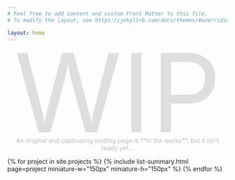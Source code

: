 ```yaml
---
# Feel free to add content and custom Front Matter to this file.
# To modify the layout, see https://jekyllrb.com/docs/themes/#overriding-theme-defaults

layout: home
---
```

<link rel="stylesheet" href="/assets/css/styles.css">

<div style="font-size:250px; margin-right: auto; margin-left: auto; margin-top: -50px; text-align: center; color:#dedede">
WIP
</div>
<div style="margin: auto; margin-top: -50px; text-align: center; color:#bbbbbb" markdown="1">
An original and captivating landing page is **in the works**, but it isn't ready yet...
</div>

{% for project in site.projects %}
{% include list-summary.html page=project miniature-w="150px" miniature-h="150px" %}
{% endfor %}